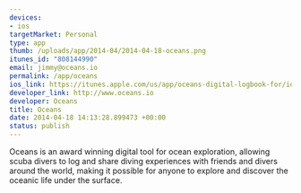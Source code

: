 ```yaml
--- 
devices: 
- ios
targetMarket: Personal
type: app
thumb: /uploads/app/2014-04/2014-04-18-oceans.png
itunes_id: "808144990"
email: jimmy@oceans.io
permalink: /app/oceans
ios_link: https://itunes.apple.com/us/app/oceans-digital-logbook-for/id808144990?ls=1&mt=8
developer_link: http://www.oceans.io
developer: Oceans
title: Oceans
date: 2014-04-18 14:13:28.899473 +00:00
status: publish
---
```


Oceans is an award winning digital tool for ocean exploration, allowing scuba divers to log and share diving experiences with friends and divers around the world, making it possible for anyone to explore and discover the oceanic life under the surface. 
